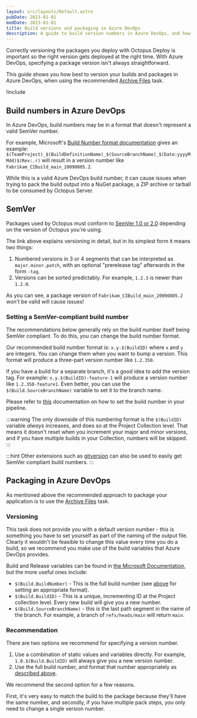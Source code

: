 ```yaml
---
layout: src/layouts/Default.astro
pubDate: 2023-01-01
modDate: 2023-01-01
title: Build versions and packaging in Azure DevOps
description: A guide to build version numbers in Azure DevOps, and how they work with packages for Octopus.
---
```


Correctly versioning the packages you deploy with Octopus Deploy is important so the right version gets deployed at the right time. With Azure DevOps, specifying a package version isn't always straightforward.

This guide shows you how best to version your builds and packages in Azure DevOps, when using the recommended [Archive Files](http://go.microsoft.com/fwlink/?LinkId=809083) task.

!include <tfs-notice>

## Build numbers in Azure DevOps

In Azure DevOps, build numbers may be in a format that doesn't represent a valid SemVer number.

For example, Microsoft's [Build Number format documentation](https://www.visualstudio.com/en-gb/docs/build/define/general#build-number-format) gives an example: `$(TeamProject)_$(BuildDefinitionName)_$(SourceBranchName)_$(Date:yyyyMMdd)$(Rev:.r)` will result in a version number like `Fabrikam_CIBuild_main_20090805.2`.

While this is a valid Azure DevOps build number, it can cause issues when trying to pack the build output into a NuGet package, a ZIP archive or tarball to be consumed by Octopus Server.

## SemVer

Packages used by Octopus must conform to [SemVer 1.0 or 2.0](/docs/packaging-applications/create-packages/versioning) depending on the version of Octopus you're using.

The link above explains versioning in detail, but in its simplest form it means two things:

1. Numbered versions in 3 or 4 segments that can be interpreted as `major.minor.patch`, with an optional "prerelease tag" afterwards in the form `-tag`.
2. Versions can be sorted predictably. For example, `1.2.3` is newer than `1.2.0`.

As you can see, a package version of `Fabrikam_CIBuild_main_20090805.2` won't be valid will cause issues!

### Setting a SemVer-compliant build number

The recommendations below generally rely on the build number itself being SemVer compliant. To do this, you can change the build number format.

Our recommended build number format is: `x.y.$(BuildID)` where `x` and `y` are integers. You can change them when you want to bump a version. This format will produce a three-part version number like `1.2.350`.

If you have a build for a separate branch, it's a good idea to add the version tag. For example: `x.y.$(BuildID)-feature-1` will produce a version number like `1.2.350-feature1`. Even better, you can use the `$(Build.SourceBranchName)` variable to set it to the branch name.

Please refer to [this](https://docs.microsoft.com/en-us/azure/devops/pipelines/process/run-number) documentation on how to set the build number in your pipeline.

:::warning
The only downside of this numbering format is the `$(BuildID)` variable _always_ increases, and does so at the Project Collection level. That means it doesn't reset when you increment your major and minor versions, and if you have multiple builds in your Collection, numbers will be skipped.
:::

:::hint
Other extensions such as [gitversion](https://github.com/GitTools/GitVersion) can also be used to easily get SemVer compliant build numbers.
:::

## Packaging in Azure DevOps

As mentioned above the recommended approach to package your application is to use the [Archive Files](http://go.microsoft.com/fwlink/?LinkId=809083) task.

### Versioning

This task does not provide you with a default version number - this is something you have to set yourself as part of the naming of the output file. Clearly it wouldn't be feasible to change this value every time you do a build, so we recommend you make use of the build variables that Azure DevOps provides.

Build and Release variables can be found in [the Microsoft Documentation](https://www.visualstudio.com/en-us/docs/build/define/variables), but the more useful ones include:

- `$(Build.BuildNumber)` - This is the full build number (see [above](#setting-a-semver-compliant-build-number) for setting an appropriate format).
- `$(Build.BuildID)` - This is a unique, incrementing ID at the Project collection level. Every new build will give you a new number.
- `$(Build.SourceBranchName)` - this is the last path segment in the name of the branch. For example, a branch of `refs/heads/main` will return `main`.

### Recommendation

There are two options we recommend for specifying a version number.

1. Use a combination of static values and variables directly. For example, `1.0.$(Build.BuildID)` will always give you a new version number.
2. Use the full build number, and format that number appropriately as [described above](#setting-a-semver-compliant-build-number).

We recommend the second option for a few reasons.

First, it's very easy to match the build to the package because they'll have the same number, and secondly, if you have multiple pack steps, you only need to change a single version number.
